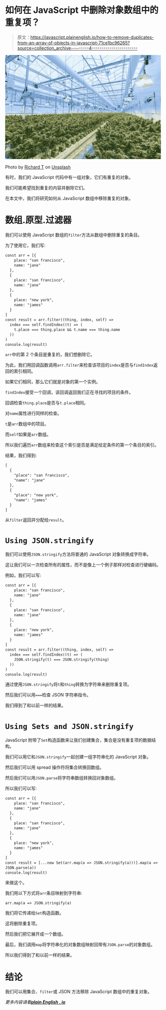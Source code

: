 # 如何在 JavaScript 中删除对象数组中的重复项？

> 原文：<https://javascript.plainenglish.io/how-to-remove-duplicates-from-an-array-of-objects-in-javascript-71ce1bc96265?source=collection_archive---------4----------------------->

![](img/fba433948cf8c224f9a8f7849a590562.png)

Photo by [Richard T](https://unsplash.com/@newhighmediagroup?utm_source=medium&utm_medium=referral) on [Unsplash](https://unsplash.com?utm_source=medium&utm_medium=referral)

有时，我们的 JavaScript 代码中有一组对象，它们有重复的对象。

我们可能希望找到重复的内容并删除它们。

在本文中，我们将研究如何从 JavaScript 数组中移除重复的对象。

# 数组.原型.过滤器

我们可以使用 JavaScript 数组的`filter`方法从数组中删除重复的条目。

为了使用它，我们写:

```
const arr = [{
    place: "san francisco",
    name: "jane"
  },
  {
    place: "san francisco",
    name: "jane"
  },
  {
    place: "new york",
    name: "james"
  }
]
const result = arr.filter((thing, index, self) =>
  index === self.findIndex((t) => (
    t.place === thing.place && t.name === thing.name
  ))
)
console.log(result)
```

`arr`中的第 2 个条目是重复的，我们想删除它。

为此，我们用回调函数调用`arr.filter`来检查该项目的`index`是否与`findIndex`返回的索引相同。

如果它们相同，那么它们就是对象的第一个实例。

`findIndex`接受一个回调，该回调返回我们正在寻找的项目的条件。

回调检查`thing.place`是否与`t.place`相同。

对`name`属性进行同样的检查。

`t`是`arr`数组中的项目。

而`self`如果是`arr`数组。

所以我们遍历`arr`数组来检查这个索引是否是满足给定条件的第一个条目的索引。

结果，我们得到:

```
[
  {
    "place": "san francisco",
    "name": "jane"
  },
  {
    "place": "new york",
    "name": "james"
  }
]
```

从`filter`返回并分配给`result`。

# `Using JSON.stringify`

我们可以使用`JSON.stringify`方法将普通的 JavaScript 对象转换成字符串。

这让我们可以一次检查所有的属性，而不是像上一个例子那样对检查进行硬编码。

例如，我们可以写:

```
const arr = [{
    place: "san francisco",
    name: "jane"
  },
  {
    place: "san francisco",
    name: "jane"
  },
  {
    place: "new york",
    name: "james"
  }
]
const result = arr.filter((thing, index, self) =>
  index === self.findIndex((t) => (
    JSON.stringify(t) === JSON.stringify(thing)
  ))
)
console.log(result)
```

通过使用`JSON.stringify`将`t`和`thing`转换为字符串来删除重复项。

然后我们可以用`===`检查 JSON 字符串指令。

我们得到了和以前一样的结果。

# `Using Sets and JSON.stringify`

JavaScript 附带了`Set`构造函数来让我们创建集合，集合是没有重复项的数据结构。

我们可以用它和`JSON.stringify`一起创建一组字符串化的 JavaScript 对象。

然后我们可以用 spread 操作符将集合转换回数组。

然后我们可以用`JSON.parse`将字符串数组转换回对象数组。

所以我们可以写:

```
const arr = [{
    place: "san francisco",
    name: "jane"
  },
  {
    place: "san francisco",
    name: "jane"
  },
  {
    place: "new york",
    name: "james"
  }
]
const result = [...new Set(arr.map(a => JSON.stringify(a)))].map(a => JSON.parse(a))
console.log(result)
```

来做这个。

我们用以下方式将`arr`条目映射到字符串:

```
arr.map(a => JSON.stringify(a)
```

我们将它传递给`Set`构造函数。

这将删除重复项。

然后我们把它展开成一个数组。

最后，我们调用`map`将字符串化的对象数组映射回带有`JSON.parse`的对象数组。

所以我们得到了和以前一样的结果。

# 结论

我们可以用集合、`filter`或 JSON 方法移除 JavaScript 数组中的重复对象。

*更多内容请看*[***plain English . io***](http://plainenglish.io/)